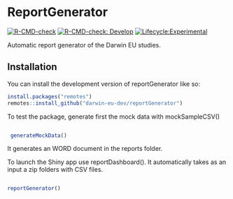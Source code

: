 
<!-- README.md is generated from README.Rmd. Please edit that file -->

# ReportGenerator

<!-- badges: start -->

[![R-CMD-check](https://github.com/darwin-eu-dev/ReportGenerator/actions/workflows/R-CMD-check.yaml/badge.svg)](https://github.com/darwin-eu-dev/ReportGenerator/actions/workflows/R-CMD-check.yaml)
[![R-CMD-check:
Develop](https://github.com/darwin-eu-dev/ReportGenerator/actions/workflows/R-CMD-check.yaml/badge.svg?branch=develop)](https://github.com/darwin-eu-dev/ReportGenerator/actions/workflows/R-CMD-check.yaml)
[![Lifecycle:Experimental](https://img.shields.io/badge/Lifecycle-Experimental-339999)](https://lifecycle.r-lib.org/articles/stages.html)
<!-- badges: end -->

Automatic report generator of the Darwin EU studies.

## Installation

You can install the development version of reportGenerator like so:

``` r
install.packages("remotes")
remotes::install_github("darwin-eu-dev/reportGenerator")
```

To test the package, generate first the mock data with mockSampleCSV()

``` r

 generateMockData()
```

It generates an WORD document in the reports folder.

To launch the Shiny app use reportDashboard(). It automatically takes as
an input a zip folders with CSV files.

``` r

reportGenerator()
```
